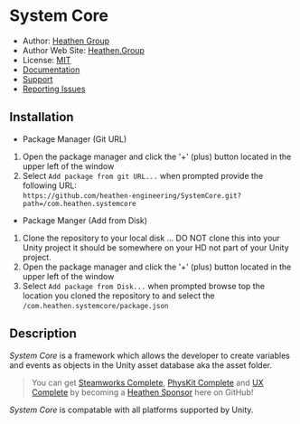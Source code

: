 # System Core
* Author: [Heathen Group](https://github.com/sponsors/heathen-engineering)
* Author Web Site: [Heathen.Group](https://heathen.group)
* License: [MIT](https://github.com/heathen-engineering/SystemCore/blob/master/LICENSE.md)
* [Documentation](https://kb.heathenengineering.com/assets/system-core)
* [Support](https://discord.gg/6X3xrRc)
* [Reporting Issues](https://github.com/heathen-engineering/SystemCore/issues)
  
## Installation
* Package Manager (Git URL)
1) Open the package manager and click the '+' (plus) button located in the upper left of the window
2) Select `Add package from git URL...` when prompted provide the following URL:  
`https://github.com/heathen-engineering/SystemCore.git?path=/com.heathen.systemcore`
* Package Manger (Add from Disk)
1) Clone the repository to your local disk ... DO NOT clone this into your Unity project it should be somewhere on your HD not part of your Unity project.
2) Open the package manager and click the '+' (plus) button located in the upper left of the window
3) Select `Add package from Disk...` when prompted browse top the location you cloned the repository to and select the `/com.heathen.systemcore/package.json`

## Description
_System Core_ is a framework which allows the developer to create variables and events as objects in the Unity asset database aka the asset folder.

> You can get [Steamworks Complete](https://www.heathen.group/steamworks), [PhysKit Complete](https://www.heathen.group/physkit) and [UX Complete](https://www.heathen.group/ux) by becoming a [Heathen Sponsor](https://github.com/sponsors/heathen-engineering) here on GitHub!

_System Core_ is compatable with all platforms supported by Unity.
